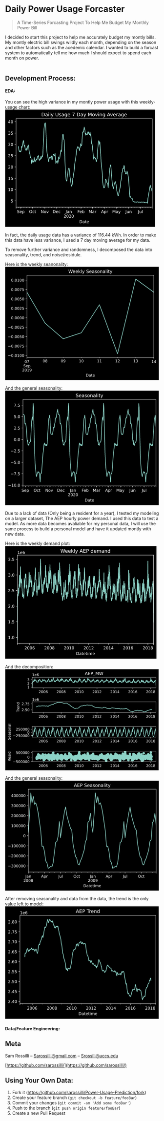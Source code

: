 # Daily Power Usage Forcaster
> A Time-Series Forcasting Project To Help Me Budget My Monthly Power Bill 

I decided to start this project to help me accurately budget my montly bills. My montly electric bill swings wildly each month, depending on the season and other factors such as the acedemic calendar. I wanted to build a forcast system to automatically tell me how much I should expect to spend each month on power.
<br>
<br>

## Development Process:
#### EDA:

You can see the high variance in my montly power usage with this weekly-usage chart:
![](img/readme_img/personal_power_usage.png)

In fact, the daily usage data has a variance of 116.44 kWh. In order to make this data have less variance, I used a 7 day moving average for my data.

To remove further variance and randomness, I decomposed the data into seasonality, trend, and noise/residule.

Here is the weekly seanonality:
![](img/readme_img/weekly_season.png)

And the general seasonality:
![](img/readme_img/season.png)

Due to a lack of data (Only being a resident for a year), I tested my modeling on a larger dataset, The AEP hourly power demand. I used this data to test a model. As more data becomes avaliable for my personal data, I will use the same process to build a personal model and have it updated montly with new data.

Here is the weekly demand plot:
![](img/readme_img/aep.png)

And the decomposition:
![](img/readme_img/AEP_decomp.png)

And the general seasonality:
![](img/readme_img/AEP_seasonality.png)

After removing seasonality and data from the data, the trend is the only value left to model:
![](img/readme_img/trend.png)

#### Data/Feature Engineering:


## Meta

Sam Rossilli – Sarossilli@gmail.com – Srossill@uccs.edu

[https://github.com/sarossilli/](https://github.com/sarossilli/)

## Using Your Own Data:

1. Fork it (<https://github.com/sarossilli/Power-Usage-Prediction/fork>)
2. Create your feature branch (`git checkout -b feature/fooBar`)
3. Commit your changes (`git commit -am 'Add some fooBar'`)
4. Push to the branch (`git push origin feature/fooBar`)
5. Create a new Pull Request

